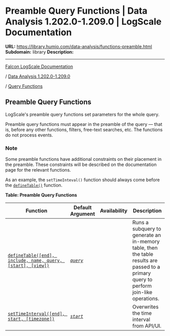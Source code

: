 # Preamble Query Functions | Data Analysis 1.202.0-1.209.0 | LogScale Documentation

**URL:** https://library.humio.com/data-analysis/functions-preamble.html
**Subdomain:** library
**Description:** 

---

[Falcon LogScale Documentation](https://library.humio.com)

/ [Data Analysis 1.202.0-1.209.0](data-analysis-docs.html)

/ [Query Functions](functions.html)

## Preamble Query Functions

LogScale's preamble query functions set parameters for the whole query. 

Preamble query functions must appear in the preamble of the query — that is, before any other functions, filters, free-text searches, etc. The functions do not process events. 

### Note

Some preamble functions have additional constraints on their placement in the preamble. These constraints will be described on the documentation page for the relevant functions. 

As an example, the `setTimeInteval()` function should always come before the [`defineTable()`](functions-definetable.html "defineTable\(\)") function. 

**Table: Preamble Query Functions**

Function| Default Argument| Availability| Description  
---|---|---|---  
[`defineTable([end], include, name, query, [start], [view])`](functions-definetable.html "defineTable\(\)")| [_`query`_](functions-definetable.html#query-functions-definetable-query)|  |  Runs a subquery to generate an in-memory table, then the table results are passed to a primary query to perform join-like operations.   
[`setTimeInterval([end], start, [timezone])`](functions-settimeinterval.html "setTimeInterval\(\)")| [_`start`_](functions-settimeinterval.html#query-functions-settimeinterval-start)|  |  Overwrites the time interval from API/UI.
